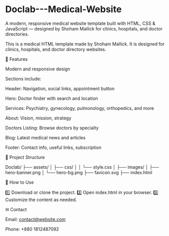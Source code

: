 # Doclab---Medical-Website
A modern, responsive medical website template built with HTML, CSS &amp; JavaScript — designed by Shoham Mallick for clinics, hospitals, and doctor directories.

This is a medical HTML template made by Shoham Mallick. It is designed for clinics, hospitals, and doctor directory websites.

🌟 Features

Modern and responsive design

Sections include:

Header: Navigation, social links, appointment button

Hero: Doctor finder with search and location

Services: Psychiatry, gynecology, pulmonology, orthopedics, and more

About: Vision, mission, strategy

Doctors Listing: Browse doctors by specialty

Blog: Latest medical news and articles

Footer: Contact info, useful links, subscription



📂 Project Structure

Doclab/
├── assets/
│   ├── css/
│   │   └── style.css
│   ├── images/
│       ├── hero-banner.png
│       └── hero-bg.png
├── favicon.svg
├── index.html

🚀 How to Use

1️⃣ Download or clone the project.
2️⃣ Open index.html in your browser.
3️⃣ Customize the content as needed.

✉ Contact

Email: contact@website.com

Phone: +880 1812487092 

